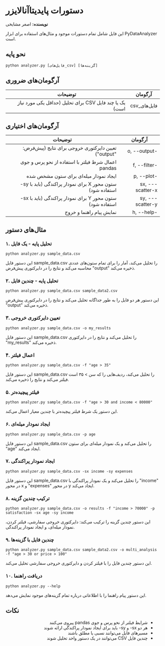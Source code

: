# دستورات پایدیتاآنالایزر

**نویسنده:** اصغر مشایخی

این فایل شامل تمام دستورات موجود و مثال‌های استفاده برای ابزار PyDataAnalyzer است.

## نحو پایه

<div dir="ltr">

```
python analyzer.py [فایل‌های_csv] [گزینه‌ها]
```

</div>

## آرگومان‌های ضروری

<div dir="rtl">

| آرگومان | توضیحات |
|----------|-------------|
| فایل‌های_csv | یک یا چند فایل CSV برای تحلیل (حداقل یکی مورد نیاز است) |

</div>

## آرگومان‌های اختیاری

<div dir="rtl">

| آرگومان | توضیحات |
|----------|-------------|
| -o, --output | تعیین دایرکتوری خروجی برای نتایج (پیش‌فرض: "output") |
| -f, --filter | اعمال شرط فیلتر با استفاده از نحو پرس و جوی pandas |
| -p, --plot | ایجاد نمودار میله‌ای برای ستون مشخص شده |
| -sx, --scatter-x | ستون محور X برای نمودار پراکندگی (باید با sy- استفاده شود) |
| -sy, --scatter-y | ستون محور Y برای نمودار پراکندگی (باید با sx- استفاده شود) |
| -h, --help | نمایش پیام راهنما و خروج |

</div>

## مثال‌های دستور

### ۱. تحلیل پایه - یک فایل

<div dir="ltr">

```
python analyzer.py sample_data.csv
```

</div>

این دستور فایل sample_data.csv را تحلیل می‌کند، آمار را برای تمام ستون‌های عددی محاسبه می‌کند و نتایج را در دایرکتوری پیش‌فرض "output" ذخیره می‌کند.

### ۲. تحلیل پایه - چندین فایل

<div dir="ltr">

```
python analyzer.py sample_data.csv sample_data2.csv
```

</div>

این دستور هر دو فایل را به طور جداگانه تحلیل می‌کند و نتایج را در دایرکتوری پیش‌فرض "output" ذخیره می‌کند.

### ۳. تعیین دایرکتوری خروجی

<div dir="ltr">

```
python analyzer.py sample_data.csv -o my_results
```

</div>

این دستور فایل sample_data.csv را تحلیل می‌کند و نتایج را در دایرکتوری "my_results" ذخیره می‌کند.

### ۴. اعمال فیلتر

<div dir="ltr">

```
python analyzer.py sample_data.csv -f "age > 35"
```

</div>

این دستور فایل sample_data.csv را تحلیل می‌کند، ردیف‌هایی را که سن > ۳۵ است فیلتر می‌کند و نتایج را ذخیره می‌کند.

### ۵. فیلتر پیچیده‌تر

<div dir="ltr">

```
python analyzer.py sample_data.csv -f "age > 30 and income < 80000"
```

</div>

این دستور یک شرط فیلتر پیچیده‌تر با چندین معیار اعمال می‌کند.

### ۶. ایجاد نمودار میله‌ای

<div dir="ltr">

```
python analyzer.py sample_data.csv -p age
```

</div>

این دستور فایل sample_data.csv را تحلیل می‌کند و یک نمودار میله‌ای برای ستون "age" ایجاد می‌کند.

### ۷. ایجاد نمودار پراکندگی

<div dir="ltr">

```
python analyzer.py sample_data.csv -sx income -sy expenses
```

</div>

این دستور فایل sample_data.csv را تحلیل می‌کند و یک نمودار پراکندگی با "income" در محور x و "expenses" در محور y ایجاد می‌کند.

### ۸. ترکیب چندین گزینه

<div dir="ltr">

```
python analyzer.py sample_data.csv -o results -f "income > 70000" -p satisfaction -sx age -sy income
```

</div>

این دستور چندین گزینه را ترکیب می‌کند: دایرکتوری خروجی سفارشی، فیلتر کردن، نمودار میله‌ای، و ایجاد نمودار پراکندگی.

### ۹. چندین فایل با گزینه‌ها

<div dir="ltr">

```
python analyzer.py sample_data.csv sample_data2.csv -o multi_analysis -f "age > 30 or price > 100"
```

</div>

این دستور چندین فایل را با فیلتر کردن و دایرکتوری خروجی سفارشی تحلیل می‌کند.

### ۱۰. دریافت راهنما

<div dir="ltr">

```
python analyzer.py --help
```

</div>

این دستور پیام راهنما را با اطلاعاتی درباره تمام گزینه‌های موجود نمایش می‌دهد.

## نکات

<div dir="rtl">

- شرایط فیلتر از نحو پرس و جوی pandas پیروی می‌کنند
- هر دو sx- و sy- باید برای ایجاد نمودار پراکندگی ارائه شوند
- مسیرهای فایل می‌توانند نسبی یا مطلق باشند
- چندین فایل CSV می‌توانند در یک دستور واحد تحلیل شوند

</div> 
